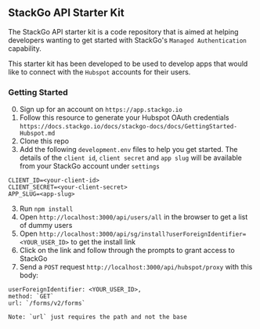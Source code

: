 ## StackGo API Starter Kit

The StackGo API starter kit is a code repository that is aimed at helping developers wanting to get started with StackGo's `Managed Authentication` capability.

This starter kit has been developed to be used to develop apps that would like to connect with the `Hubspot` accounts for their users.

### Getting Started

0. Sign up for an account on `https://app.stackgo.io`
1. Follow this resource to generate your Hubspot OAuth credentials `https://docs.stackgo.io/docs/stackgo-docs/docs/GettingStarted-Hubspot.md`
1. Clone this repo
1. Add the following `development.env` files to help you get started. The details of the `client id`, `client secret` and `app slug` will be available from your StackGo account under `settings`

```
CLIENT_ID=<your-client-id>
CLIENT_SECRET=<your-client-secret>
APP_SLUG=<app-slug>
```

3. Run `npm install`
4. Open `http://localhost:3000/api/users/all` in the browser to get a list of dummy users
5. Open `http://localhost:3000/api/sg/install?userForeignIdentifier=<YOUR_USER_ID>` to get the install link
6. Click on the link and follow through the prompts to grant access to StackGo
7. Send a `POST` request `http://localhost:3000/api/hubspot/proxy` with this body:

```
userForeignIdentifier: <YOUR_USER_ID>,
method: `GET`
url: `/forms/v2/forms`

Note: `url` just requires the path and not the base
```
